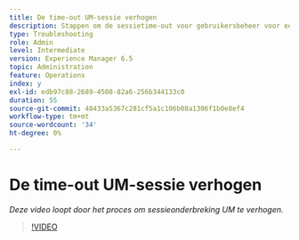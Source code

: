 ```yaml
---
title: De time-out UM-sessie verhogen
description: Stappen om de sessietime-out voor gebruikersbeheer voor een gebruiker te verhogen
type: Troubleshooting
role: Admin
level: Intermediate
version: Experience Manager 6.5
topic: Administration
feature: Operations
index: y
exl-id: edb97c88-2689-4508-82a6-256b344133c0
duration: 55
source-git-commit: 48433a5367c281cf5a1c106b08a1306f1b0e8ef4
workflow-type: tm+mt
source-wordcount: '34'
ht-degree: 0%

---
```



# De time-out UM-sessie verhogen

*Deze video loopt door het proces om sessieonderbreking UM te verhogen.*

>[!VIDEO](https://video.tv.adobe.com/v/335503?quality=12&learn=on)
